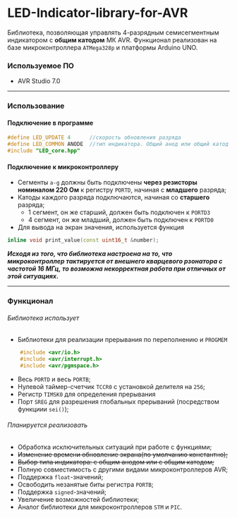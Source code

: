 # LED-Indicator-library-for-AVR
 Библиотека, позволяющая управлять 4-разрядным семисегментным индикатором с **общим катодом** МК AVR.
Функционал реализован на базе микроконтроллера `ATMega328p` и платформы Arduino UNO.
### Используемое ПО 
* AVR Studio 7.0
 ---
 ### Использование
#### Подключение в программе
```C++
#define LED_UPDATE 4      //скорость обновления разряда
#define LED_COMMON ANODE  //тип индикатора. Общий анод или общий катод
#include "LED_core.hpp"
```
#### Подключение к микроконтроллеру

* Сегменты `a-g` должны быть подключены **через резисторы номиналом 220 Ом** к регистру `PORTD`, начиная с **младшего** разряда;
* Катоды каждого разряда подключаются, начиная со **старшего** разряда; 
    * 1 сегмент, он же старший, должен быть подключен к `PORTD3`
    * 4 сегмент, он же младший, должен быть подключен к `PORTD0`
* Для вывода на экран значения, используется функция
```C++
inline void print_value(const uint16_t &number);
```
***Исходя из того, что библиотека настроена на то, что микроконтроллер тактируется от внешнего кварцевого рзонатора с частотой 16 МГц, то возможна некорректная работа при отличных от этой ситуациях.***


---
 ### Функционал
###### Библиотека использует
* Библиотеки для реализации прерывания по переполнению и `PROGMEM`
```C++
    #include <avr/io.h>
    #include <avr/interrupt.h>
    #include <avr/pgmspace.h>
```
* Весь `PORTD` и весь `PORTB`;
* Нулевой таймер-счетчик `TCCR0` с установкой делителя на `256`;
* Регистр `TIMSK0` для определения прерывания 
* Порт `SREG` для разрешения глобальных прерываний (посредством функциии `sei()`);
###### Планируется реализовать
* Обработка исключительных ситуаций при работе с функциями;
* ~~Изменение времени обновление экрана(по умолчанию константно);~~
* ~~Выбор типа индикатора: с общим анодом или с общим катодом;~~
* Полную совместимость с другими видами микроконтроллеров AVR;
* Поддержка `float`-значений;
* Освободить незанятые биты регистра `PORTB`;
* Поддержка `signed`-значений;
* Увеличение возможностей библиотеки;
* Аналог библиотеки для микроконтроллеров `STM` и `PIC`.
